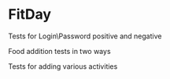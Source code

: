 # FitDay
Tests for Login\Password positive and negative

Food addition tests in two ways

Tests for adding various activities

